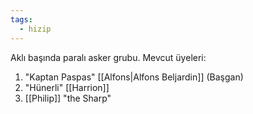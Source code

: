 ```yaml
---  
tags:
  - hizip  
---  
```

  
Aklı başında paralı asker grubu. Mevcut üyeleri:  
  
1. "Kaptan Paspas" [[Alfons|Alfons Beljardin]] (Başgan)  
2. "Hünerli" [[Harrion]]  
3. [[Philip]] "the Sharp"
